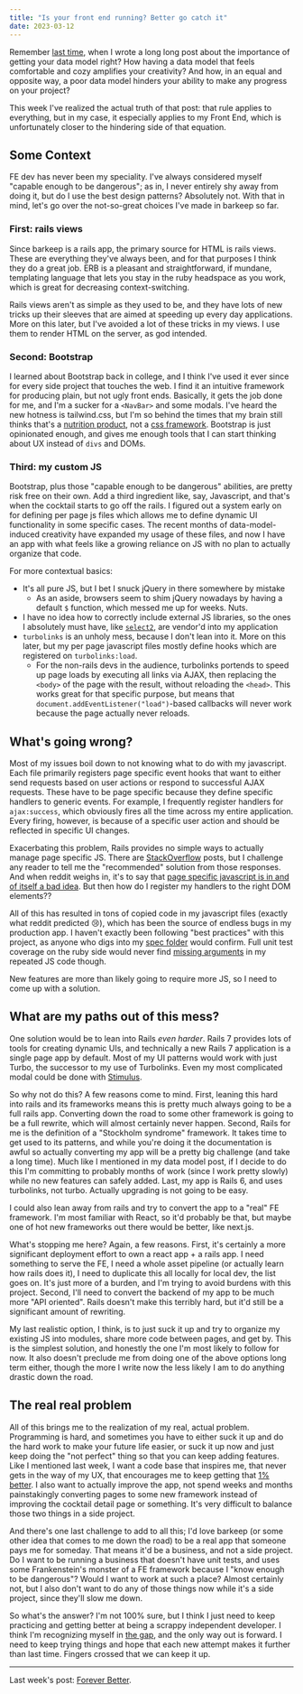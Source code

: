 ```yaml
---
title: "Is your front end running? Better go catch it"
date: 2023-03-12
---
```


Remember [last time](https://edbrown23.github.io/blog/2023/02/26/data-model-importance), when I wrote a long long post about the importance of getting your data model right? How having a data model that feels comfortable and cozy amplifies your creativity? And how, in an equal and opposite way, a poor data model hinders your ability to make any progress on your project?

This week I've realized the actual truth of that post: that rule applies to everything, but in my case, it especially applies to my Front End, which is unfortunately closer to the hindering side of that equation.

## Some Context

FE dev has never been my speciality. I've always considered myself "capable enough to be dangerous"; as in, I never entirely shy away from doing it, but do I use the best design patterns? Absolutely not. With that in mind, let's go over the not-so-great choices I've made in barkeep so far.

### First: rails views

Since barkeep is a rails app, the primary source for HTML is rails views. These are everything they've always been, and for that purposes I think they do a great job. ERB is a pleasant and straightforward, if mundane, templating language that lets you stay in the ruby headspace as you work, which is great for decreasing context-switching.

Rails views aren't as simple as they used to be, and they have lots of new tricks up their sleeves that are aimed at speeding up every day applications. More on this later, but I've avoided a lot of these tricks in my views. I use them to render HTML on the server, as god intended.

### Second: Bootstrap

I learned about Bootstrap back in college, and I think I've used it ever since for every side project that touches the web. I find it an intuitive framework for producing plain, but not ugly front ends. Basically, it gets the job done for me, and I'm a sucker for a `<NavBar>` and some modals. I've heard the new hotness is tailwind.css, but I'm so behind the times that my brain still thinks that's a [nutrition product](https://tailwindnutrition.com/), not a [css framework](https://tailwindcss.com/). Bootstrap is just opinionated enough, and gives me enough tools that I can start thinking about UX instead of `divs` and DOMs.

### Third: my custom JS

Bootstrap, plus those "capable enough to be dangerous" abilities, are pretty risk free on their own. Add a third ingredient like, say, Javascript, and that's when the cocktail starts to go off the rails. I figured out a system early on for defining per page js files which allows me to define dynamic UI functionality in some specific cases. The recent months of data-model-induced creativity have expanded my usage of these files, and now I have an app with what feels like a growing reliance on JS with no plan to actually organize that code.

For more contextual basics:
- It's all pure JS, but I bet I snuck jQuery in there somewhere by mistake
	- As an aside, browsers seem to shim jQuery nowadays by having a default `$` function, which messed me up for weeks. Nuts.
- I have no idea how to correctly include external JS libraries, so the ones I absolutely must have, like [`select2`](https://select2.org/), are vendor'd into my application 
- `turbolinks` is an unholy mess, because I don't lean into it. More on this later, but my per page javascript files mostly define hooks which are registered on `turbolinks:load`. 
	- For the non-rails devs in the audience, turbolinks portends to speed up page loads by executing all links via AJAX, then replacing the `<body>` of the page with the result, without reloading the `<head>`. This works great for that specific purpose, but means that `document.addEventListener("load")`-based callbacks will never work because the page actually never reloads.

## What's going wrong?

Most of my issues boil down to not knowing what to do with my javascript. Each file primarily registers page specific event hooks that want to either send requests based on user actions or respond to successful AJAX requests. These have to be page specific because they define specific handlers to generic events. For example, I frequently register handlers for `ajax:success`, which obviously fires all the time across my entire application. Every firing, however, is because of a specific user action and should be reflected in specific UI changes.

Exacerbating this problem, Rails provides no simple ways to actually manage page specific JS. There are [StackOverflow](https://stackoverflow.com/questions/59493803/using-rails-6-where-do-you-put-your-page-specific-javascript-code) posts, but I challenge any reader to tell me the "recommended" solution from those responses. And when reddit weighs in, it's to say that [page specific javascript is in and of itself a bad idea](https://www.reddit.com/r/rails/comments/imrqlk/comment/g42e4fy/?utm_source=share&utm_medium=web2x&context=3). But then how do I register my handlers to the right DOM elements??

All of this has resulted in tons of copied code in my javascript files (exactly what reddit predicted :cry:), which has been the source of endless bugs in my production app. I haven't exactly been following "best practices" with this project, as anyone who digs into my [spec folder](https://github.com/edbrown23/barkeep/tree/master/spec) would confirm. Full unit test coverage on the ruby side would never find [missing arguments](https://github.com/edbrown23/barkeep/commit/dbe70984d581b861dca1bb1430d1125b8d56debb) in my repeated JS code though.

New features are more than likely going to require more JS, so I need to come up with a solution.

## What are my paths out of this mess?

One solution would be to lean into Rails _even harder_. Rails 7 provides lots of tools for creating dynamic UIs, and technically a new Rails 7 application is a single page app by default. Most of my UI patterns would work with just Turbo, the successor to my use of Turbolinks. Even my most complicated modal could be done with [Stimulus](https://www.hotrails.dev/articles/rails-modals-with-hotwire).

So why not do this? A few reasons come to mind. First, leaning this hard into rails and its frameworks means this is pretty much always going to be a full rails app. Converting down the road to some other framework is going to be a full rewrite, which will almost certainly never happen. Second, Rails for me is the definition of a "Stockholm syndrome" framework. It takes time to get used to its patterns, and while you're doing it the documentation is awful so actually converting my app will be a pretty big challenge (and take a long time). Much like I mentioned in my data model post, if I decide to do this I'm committing to probably months of work (since I work pretty slowly) while no new features can safely added. Last, my app is Rails 6, and uses turbolinks, not turbo. Actually upgrading is not going to be easy.

I could also lean away from rails and try to convert the app to a "real" FE framework. I'm most familiar with React, so it'd probably be that, but maybe one of hot new frameworks out there would be better, like next.js.

What's stopping me here? Again, a few reasons. First, it's certainly a more significant deployment effort to own a react app + a rails app. I need something to serve the FE, I need a whole asset pipeline (or actually learn how rails does it), I need to duplicate this all locally for local dev, the list goes on. It's just more of a burden, and I'm trying to avoid burdens with this project. Second, I'll need to convert the backend of my app to be much more "API oriented". Rails doesn't make this terribly hard, but it'd still be a significant amount of rewriting.

My last realistic option, I think, is to just suck it up and try to organize my existing JS into modules, share more code between pages, and get by. This is the simplest solution, and honestly the one I'm most likely to follow for now. It also doesn't preclude me from doing one of the above options long term either, though the more I write now the less likely I am to do anything drastic down the road.

## The real real problem

All of this brings me to the realization of my real, actual problem. Programming is hard, and sometimes you have to either suck it up and do the hard work to make your future life easier, or suck it up now and just keep doing the "not perfect" thing so that you can keep adding features. Like I mentioned last week, I want a code base that inspires me, that never gets in the way of my UX, that encourages me to keep getting that [1% better](https://edbrown23.github.io/blog/2023/02/12/forever-better). I also want to actually improve the app, not spend weeks and months painstakingly converting pages to some new framework instead of improving the cocktail detail page or something. It's very difficult to balance those two things in a side project.

And there's one last challenge to add to all this; I'd love barkeep (or some other idea that comes to me down the road) to be a real app that someone pays me for someday. That means it'd be a business, and not a side project. Do I want to be running a business that doesn't have unit tests, and uses some Frankenstein's monster of a FE framework because I "know enough to be dangerous"? Would I want to work at such a place? Almost certainly not, but I also don't want to do any of those things now while it's a side project, since they'll slow me down.

So what's the answer? I'm not 100% sure, but I think I just need to keep practicing and getting better at being a scrappy independent developer. I think I'm recognizing myself in [the gap](https://youtu.be/91FQKciKfHI), and the only way out is forward. I need to keep trying things and hope that each new attempt makes it further than last time. Fingers crossed that we can keep it up.

<hr>

Last week's post: [Forever Better](/2023/02/26/data-model-importance).

